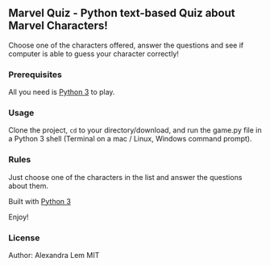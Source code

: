 ## Marvel Quiz - Python text-based Quiz about Marvel Characters!

Choose one of the characters offered, answer the questions and see if computer is able to guess your character correctly!

### Prerequisites

All you need is [Python 3](https://www.python.org/) to play.

### Usage
Clone the project, <code>cd</code> to your directory/download, and run the game.py file in a Python 3 shell (Terminal on a mac / Linux, Windows command prompt).

### Rules
Just choose one of the characters in the list and answer the questions about them. 

Built with [Python 3](https://www.python.org/doc/)

Enjoy!

### License
Author: Alexandra Lem
MIT